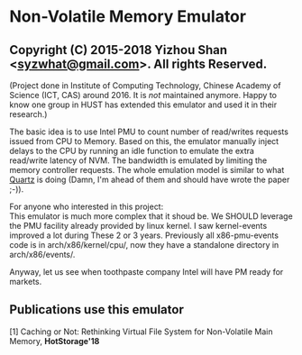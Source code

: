 # Non-Volatile Memory Emulator
## Copyright (C) 2015-2018 Yizhou Shan \<syzwhat@gmail.com\>. All rights Reserved.

(Project done in Institute of Computing Technology, Chinese Academy of Science (ICT, CAS) around 2016. It is *not* maintained anymore. Happy to know one group in HUST has extended this emulator and used it in their research.)

The basic idea is to use Intel PMU to count number of read/writes requests issued from CPU to Memory. Based on this, the emulator manually inject delays to the CPU by running an idle function to emulate the extra read/write latency of NVM. The bandwidth is emulated by limiting the memory controller requests. The whole emulation model is similar to what [Quartz]( http://www.jahrhundert.net/papers/middleware2015.pdf) is doing (Damn, I'm ahead of them and should have wrote the paper ;-)).

For anyone who interested in this project:  
This emulator is much more complex that it shoud be. We SHOULD leverage the PMU facility already provided by linux kernel. I saw kernel-events improved a lot during These 2 or 3 years. Previously all x86-pmu-events code is in arch/x86/kernel/cpu/, now they have a standalone directory in arch/x86/events/.  

Anyway, let us see when toothpaste company Intel will have PM ready for markets. 

## Publications use this emulator
[1] Caching or Not: Rethinking Virtual File System for Non-Volatile Main Memory, __HotStorage'18__
